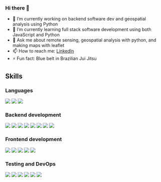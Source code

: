 ### Hi there 👋

<!-- **Gabe-Levin/Gabe-Levin** is a ✨ _special_ ✨ repository because its `README.md` (this file) appears on your GitHub profile. -->
- 🔭 I’m currently working on backend software dev and geospatial analysis using Python
- 🌱 I’m currently learning full stack software development using both JavaScript and Python
- 💬 Ask me about remote sensing, geospatial analysis with python, and making maps with leaflet
- 📫 How to reach me: [LinkedIn](https://www.linkedin.com/in/gabriel-levin/)
- ⚡ Fun fact: Blue belt in Brazilian Jui Jitsu
<!-- - 👯 I’m looking to collaborate on  -->
<!-- - 🤔 I’m looking for help with  -->

## Skills
### Languages
<p align-"left">
<img src="https://img.shields.io/badge/python-037acb?style=for-the-badge&logo=python&logoColor=white">
<img src="https://img.shields.io/badge/javascript-ffeb3b?style=for-the-badge&logo=javascript&logoColor=black">
<img src="https://img.shields.io/badge/typescript-037acb?style=for-the-badge&logo=typescript&logoColor=white">
</p>


### Backend development
<p align-"left">
<img src="https://img.shields.io/badge/django-135c25?style=for-the-badge&logo=django&logoColor=white">
<img src="https://img.shields.io/badge/node.js-87bf01?style=for-the-badge&logo=node.js&logoColor=white">
<img src="https://img.shields.io/badge/express-f5f5f5?style=for-the-badge&logo=express&logoColor=black">
<img src="https://img.shields.io/badge/koa-eaeaea?style=for-the-badge&logo=koa&logoColor=black">
<img src="https://img.shields.io/badge/postgresql-31658c?style=for-the-badge&logo=postgresql&logoColor=white">
<img src="https://img.shields.io/badge/postgis-31658c?style=for-the-badge&logo=postgis&logoColor=white">
<img src="https://img.shields.io/badge/prisma-0c3249?style=for-the-badge&logo=prisma&logoColor=white">
<img src="https://img.shields.io/badge/mongodb-4caf50?style=for-the-badge&logo=mongodb&logoColor=white">
</p>

### Frontend development
<p align-"left">
<img src="https://img.shields.io/badge/react-5ed3f3?style=for-the-badge&logo=react&logoColor=black">
<img src="https://img.shields.io/badge/angular-254bdd?style=for-the-badge&logo=angular&logoColor=white">
<img src="https://img.shields.io/badge/css3-254bdd?style=for-the-badge&logo=css3&logoColor=white">
<img src="https://img.shields.io/badge/sass-c76494?style=for-the-badge&logo=sass&logoColor=white">
<img src="https://img.shields.io/badge/bootstrap-7735f9?style=for-the-badge&logo=bootstrap&logoColor=white">
</p>

### Testing and DevOps
<p align-"left">
<img src="https://img.shields.io/badge/jest-944058?style=for-the-badge&logo=jest&logoColor=white">
<img src="https://img.shields.io/badge/cypress-1F2937?style=for-the-badge&logo=cypress&logoColor=white">
<img src="https://img.shields.io/badge/github-e6e6e6?style=for-the-badge&logo=github&logoColor=black">
<img src="https://img.shields.io/badge/postman-f76936?style=for-the-badge&logo=postman&logoColor=white">
<img src="https://img.shields.io/badge/husky-1F2937?style=for-the-badge&logo=husky&logoColor=white">
<img src="https://img.shields.io/badge/docker-037acb?style=for-the-badge&logo=docker&logoColor=white">
</p>
